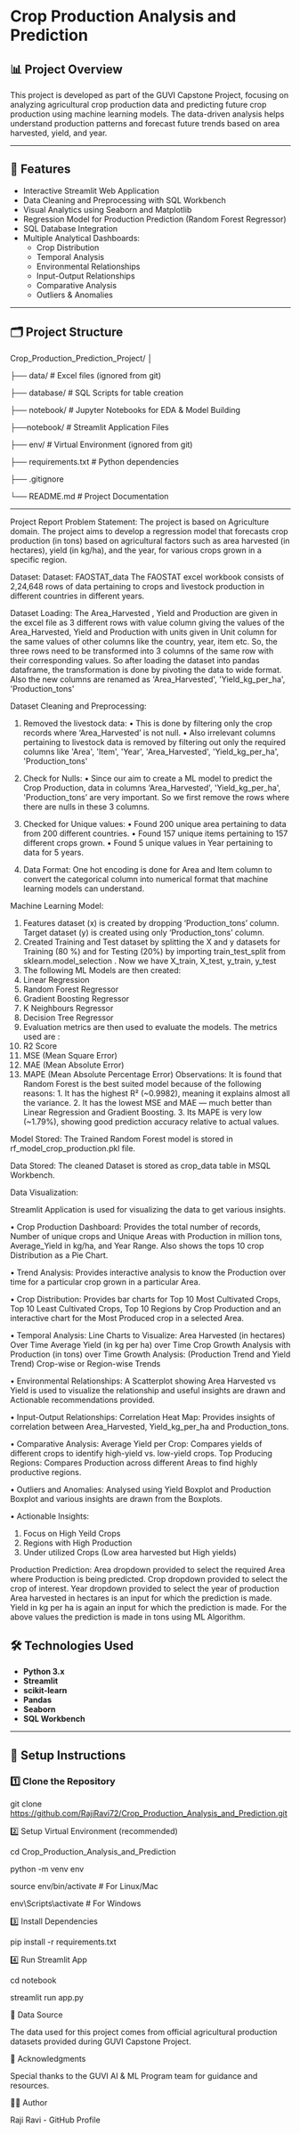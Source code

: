 # Crop Production Analysis and Prediction

## 📊 Project Overview

This project is developed as part of the GUVI Capstone Project, focusing on analyzing agricultural crop production data and predicting future crop production using machine learning models. The data-driven analysis helps understand production patterns and forecast future trends based on area harvested, yield, and year.

---

## 🚀 Features

- Interactive Streamlit Web Application
- Data Cleaning and Preprocessing with SQL Workbench
- Visual Analytics using Seaborn and Matplotlib
- Regression Model for Production Prediction (Random Forest Regressor)
- SQL Database Integration
- Multiple Analytical Dashboards:
  - Crop Distribution
  - Temporal Analysis
  - Environmental Relationships
  - Input-Output Relationships
  - Comparative Analysis
  - Outliers & Anomalies

---

## 🗂️ Project Structure

Crop_Production_Prediction_Project/
│

├── data/ # Excel files (ignored from git)

├── database/ # SQL Scripts for table creation

├── notebook/ # Jupyter Notebooks for EDA & Model Building

├──notebook/ # Streamlit Application Files

├── env/ # Virtual Environment (ignored from git)

├── requirements.txt # Python dependencies

├── .gitignore

└── README.md # Project Documentation


---
Project Report
Problem Statement:
The project is based on Agriculture domain. The project aims to develop a regression model that forecasts crop production (in tons) based on agricultural factors such as area harvested (in hectares), yield (in kg/ha), and the year, for various crops grown in a specific region.

Dataset:
Dataset: FAOSTAT_data
The FAOSTAT excel workbook consists of 2,24,648 rows of data pertaining to crops and livestock production in different countries in different years. 

Dataset Loading:
	The  Area_Harvested , Yield and Production are given in the excel file as 3 different rows with value column giving the values of the Area_Harvested, Yield and Production with units given in Unit column for the same values of other columns like the country, year, item etc. So, the three rows need to be transformed into 3 columns of the same row with their corresponding values. 
So after loading the dataset into pandas dataframe, the transformation is done by pivoting the data to wide format. Also the new columns are renamed as 'Area_Harvested', 'Yield_kg_per_ha', 'Production_tons'

Dataset Cleaning and Preprocessing:

1.	Removed the livestock data:
•	This is done by filtering only the crop records where ‘Area_Harvested’ is not null. 
•	Also irrelevant columns pertaining to livestock data is removed by filtering out only the required columns like 'Area', 'Item', 'Year', 'Area_Harvested', 'Yield_kg_per_ha', 'Production_tons'

2.	Check for Nulls:
•	Since our aim to create a ML model to predict the Crop Production, data in columns ‘Area_Harvested', 'Yield_kg_per_ha', 'Production_tons’ are very important. So we first remove the rows where there are nulls in these 3 columns.

3.	Checked for Unique values:
•	 Found  200 unique area pertaining to data from 200 different countries. 
•	Found 157 unique items pertaining to 157 different crops grown.
•	Found 5 unique values in Year pertaining to data for 5 years.

5.	Data Format: 
One hot encoding is done for Area and Item column to convert the categorical column into numerical format that machine learning models can understand.

Machine Learning Model:
1.	Features dataset (x) is created by dropping ‘Production_tons’ column. Target dataset (y) is created using only ‘Production_tons’ column.
2.	Created Training and Test dataset by splitting the X and y datasets  for Training (80 %) and for Testing (20%) by importing train_test_split from sklearn.model_selection  . Now we have 
X_train, X_test, y_train, y_test
3.	The following ML Models are then created:
  1.	Linear Regression
  2.	Random Forest Regressor
  3.	Gradient Boosting Regressor
  4.	K Neighbours Regressor
  5.	Decision Tree Regressor
4.	Evaluation metrics are then used to evaluate the models. The metrics used are : 
  1.	R2 Score
  2.	MSE (Mean Square Error)
  3.	MAE (Mean Absolute Error)
  4.	MAPE (Mean Absolute Percentage Error)
Observations:
	It is found that Random Forest is the best suited model because of the following reasons:
    1.	It has the highest R² (~0.9982), meaning it explains almost all the variance.
    2.	It has the lowest MSE and MAE — much better than Linear Regression and Gradient Boosting.
    3.	Its MAPE is very low (~1.79%), showing good prediction accuracy relative to actual values.
    	
Model Stored:
The Trained Random Forest model is stored in rf_model_crop_production.pkl  file.

Data Stored: 
	     The cleaned Dataset is stored as crop_data table in MSQL Workbench. 
      
Data Visualization: 

Streamlit Application is used for visualizing the data to get various insights.  

•	Crop Production Dashboard: Provides the total number of records, Number of unique crops and Unique Areas with Production in million tons, Average_Yield in kg/ha, and Year Range. Also shows the tops 10 crop Distribution as a Pie Chart.

•	Trend Analysis: Provides interactive analysis to know the Production over time for a particular crop grown in a particular Area.

•	Crop Distribution: Provides bar charts for Top 10 Most Cultivated Crops, Top 10 Least Cultivated Crops, Top 10 Regions by Crop Production and an interactive chart for the Most Produced crop in a selected Area.

•	Temporal Analysis: Line Charts to Visualize:
Area Harvested (in hectares) Over Time
Average Yield (in kg per ha) over Time
Crop Growth Analysis with Production (in tons) over Time
Growth Analysis: (Production Trend and Yield Trend) Crop-wise or Region-wise Trends
 
•	Environmental Relationships: 
A Scatterplot showing Area Harvested vs Yield is used to visualize the relationship and useful insights are drawn and Actionable recommendations provided.

•	Input-Output Relationships: 
   Correlation Heat Map: Provides insights of correlation between Area_Harvested, Yield_kg_per_ha and Production_tons. 

•	Comparative Analysis: 
Average Yield per Crop: Compares yields of different crops to identify high-yield vs. low-yield crops. 
Top Producing Regions: Compares Production across different Areas to find highly productive regions.

•	Outliers and Anomalies: 
Analysed using Yield Boxplot and Production Boxplot and various insights are drawn from the Boxplots.

•	Actionable Insights: 
1.	Focus on High Yeild Crops
2.	Regions with High Production
3.	Under utilized Crops (Low area harvested but High yields)


Production Prediction:
	Area dropdown provided to select the required Area where Production is being predicted.
	Crop dropdown provided to select the crop of interest.
	Year dropdown provided to select the year of production
	Area harvested in hectares is an input for which the prediction is made.
	Yield in kg per ha is again an input for which the prediction is made.
For the above values the prediction is made in tons using ML Algorithm.



## 🛠️ Technologies Used

- **Python 3.x**
- **Streamlit**
- **scikit-learn**
- **Pandas**
- **Seaborn**
- **SQL Workbench**


---

## 🔧 Setup Instructions

### 1️⃣ Clone the Repository

git clone https://github.com/RajiRavi72/Crop_Production_Analysis_and_Prediction.git

2️⃣ Setup Virtual Environment (recommended)

cd Crop_Production_Analysis_and_Prediction

python -m venv env

source env/bin/activate   # For Linux/Mac

env\Scripts\activate      # For Windows

3️⃣ Install Dependencies

pip install -r requirements.txt

4️⃣ Run Streamlit App

cd notebook

streamlit run app.py

📂 Data Source

The data used for this project comes from official agricultural production datasets provided during GUVI Capstone Project.

🙏 Acknowledgments

Special thanks to the GUVI AI & ML Program team for guidance and resources.

👩‍💻 Author

Raji Ravi - GitHub Profile
